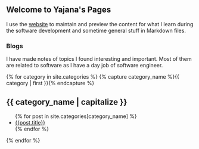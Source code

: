 ## Welcome to Yajana's Pages

I use the [website](https://github.com/YajanaRao/yajanarao.github.io) to maintain and preview the content for what I learn during the software development and sometime general stuff in Markdown files.

### Blogs

I have made notes of topics I found interesting and important. Most of them are related to software as I have a day job of software engineer.

<div>
{% for category in site.categories %}
    {% capture category_name %}{{ category | first }}{% endcapture %}
    <h2 id="#{{ category_name | slugize }}" name="{{ category_name | | capitalize }}">{{ category_name | capitalize }}</h2>
    <ul>
    {% for post in site.categories[category_name] %}
      <li><a href="{{ site.baseurl }}{{ post.url }}">{{post.title}}</a></li>
    {% endfor %}
    </ul>

{% endfor %}

</div>
